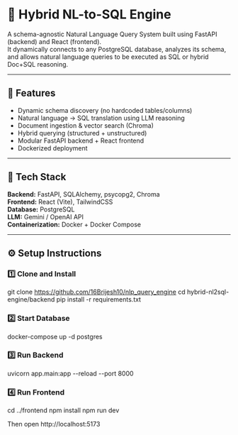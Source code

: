 # 🧠 Hybrid NL-to-SQL Engine

A schema-agnostic Natural Language Query System built using FastAPI (backend) and React (frontend).  
It dynamically connects to any PostgreSQL database, analyzes its schema, and allows natural language queries to be executed as SQL or hybrid Doc+SQL reasoning.

---

## 🚀 Features
- Dynamic schema discovery (no hardcoded tables/columns)
- Natural language → SQL translation using LLM reasoning
- Document ingestion & vector search (Chroma)
- Hybrid querying (structured + unstructured)
- Modular FastAPI backend + React frontend
- Dockerized deployment

---

## 🧩 Tech Stack
**Backend:** FastAPI, SQLAlchemy, psycopg2, Chroma  
**Frontend:** React (Vite), TailwindCSS  
**Database:** PostgreSQL  
**LLM:** Gemini / OpenAI API  
**Containerization:** Docker + Docker Compose

---

## ⚙️ Setup Instructions 

### 1️⃣ Clone and Install
git clone https://github.com/16Brijesh10/nlp_query_engine
cd hybrid-nl2sql-engine/backend
pip install -r requirements.txt

### 2️⃣ Start Database

docker-compose up -d postgres

### 3️⃣ Run Backend

uvicorn app.main:app --reload --port 8000

### 4️⃣ Run Frontend

cd ../frontend
npm install
npm run dev

Then open http://localhost:5173
